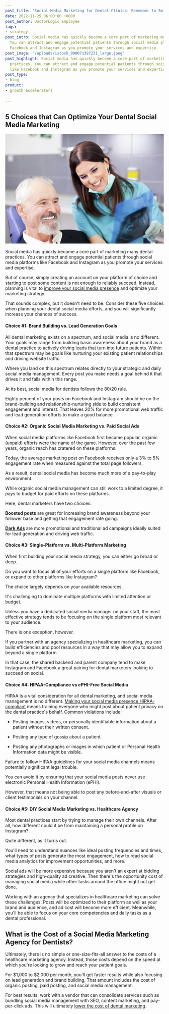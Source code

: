 ```yaml
---
post_title: 'Social Media Marketing for Dental Clinics: Remember to Smile'
date: 2022-11-29 06:00:00 +0000
post_author: DoctorLogic Employee
tags:
- strategy
post_intro: Social media has quickly become a core part of marketing many dental practices.
  You can attract and engage potential patients through social media platforms like
  Facebook and Instagram as you promote your services and expertise.
post_image: "/uploads/istock_000071387231_large.jpeg"
post_highlight: Social media has quickly become a core part of marketing many dental
  practices. You can attract and engage potential patients through social media platforms
  like Facebook and Instagram as you promote your services and expertise.
post_type:
- blog
product:
- growth accelerators

---
```

## **5 Choices that Can Optimize Your Dental Social Media Marketing**

![](/uploads/istock_000040967806_large.jpeg)

Social media has quickly become a core part of marketing many dental practices. You can attract and engage potential patients through social media platforms like Facebook and Instagram as you promote your services and expertise.

But of course, simply creating an account on your platform of choice and starting to post some content is not enough to reliably succeed. Instead, planning is vital to [improve your social media presence](https://doctorlogic.com/blog/how-to-improve-your-social-media-presence.html) and optimize your marketing strategy.

That sounds complex, but it doesn't need to be. Consider these five choices when planning your dental social media efforts, and you will significantly increase your chances of success.

#### **Choice #1: Brand Building vs. Lead Generation Goals**

All dental marketing exists on a spectrum, and social media is no different. Your goals may range from building basic awareness about your brand as a dental practice to actively driving leads that turn into future patients. Within that spectrum may be goals like nurturing your existing patient relationships and driving website traffic.

Where you land on this spectrum relates directly to your strategic and daily social media management. Every post you make needs a goal behind it that drives it and falls within this range.

At its best, social media for dentists follows the 80/20 rule.

Eighty percent of your posts on Facebook and Instagram should be on the brand-building and relationship-nurturing side to build consistent engagement and interest. That leaves 20% for more promotional web traffic and lead generation efforts to make a good balance.

#### **Choice #2: Organic Social Media Marketing vs. Paid Social Ads**

When social media platforms like Facebook first became popular, organic (unpaid) efforts were the name of the game. However, over the past few years, organic reach has cratered on these platforms.

Today, the average marketing post on Facebook receives only a 3% to 5% engagement rate when measured against the total page followers.

As a result, dental social media has become much more of a pay-to-play environment.

While organic social media management can still work to a limited degree, it pays to budget for paid efforts on these platforms.

Here, dental marketers have two choices:

**Boosted posts** are great for increasing brand awareness beyond your follower base and getting that engagement rate going.

[**Dark Ads**](https://doctorlogic.com/blog/why-your-facebook-posts-need-to-go-dark) are more promotional and traditional ad campaigns ideally suited for lead generation and driving web traffic.

#### **Choice #3: Single-Platform vs. Multi-Platform Marketing**

When first building your social media strategy, you can either go broad or deep.

Do you want to focus all of your efforts on a single platform like Facebook, or expand to other platforms like Instagram?

The choice largely depends on your available resources.

It's challenging to dominate multiple platforms with limited attention or budget.

Unless you have a dedicated social media manager on your staff, the most effective strategy tends to be focusing on the single platform most relevant to your audience.

There is one exception, however.

If you partner with an agency specializing in healthcare marketing, you can build efficiencies and pool resources in a way that may allow you to expand beyond a single platform.

In that case, the shared backend and parent company tend to make Instagram and Facebook a great pairing for dental marketers looking to succeed on social.

#### **Choice #4: HIPAA-Compliance vs ePHI-Free Social Media**

HIPAA is a vital consideration for all dental marketing, and social media management is no different. [Making your social media presence HIPAA-compliant](https://www.hipaajournal.com/hipaa-social-media/) means training everyone who might post about patient privacy on the dental practice's behalf. Common violations include:

* Posting images, videos, or personally identifiable information about a patient without their written consent.


* Posting any type of gossip about a patient.
* Posting any photographs or images in which patient or Personal Health Information data might be visible.

Failure to follow HIPAA guidelines for your social media channels means potentially significant legal trouble.

You can avoid it by ensuring that your social media posts never use electronic Personal Health Information (ePHI).

However, that means not being able to post any before-and-after visuals or client testimonials on your channel.

#### **Choice #5: DIY Social Media Marketing vs. Healthcare Agency**

Most dental practices start by trying to manage their own channels. After all, how different could it be from maintaining a personal profile on Instagram?

Quite different, as it turns out.

You'll need to understand nuances like ideal posting frequencies and times, what types of posts generate the most engagement, how to read social media analytics for improvement opportunities, and more.

Social ads will be more expensive because you aren't an expert at bidding strategies and high-quality ad creative. Then there's the opportunity cost of managing social media while other tasks around the office might not get done.

Working with an agency that specializes in healthcare marketing can solve these challenges. Posts will be optimized to their platform as well as your brand and audience, and ad cost will become more efficient. Meanwhile, you'll be able to focus on your core competencies and daily tasks as a dental professional.

## **What is the Cost of a Social Media Marketing Agency for Dentists?**

Ultimately, there is no simple or one-size-fits-all answer to the costs of a healthcare marketing agency. Instead, those costs depend on the speed at which you're looking to grow and reach your patient goals.

For $1,000 to $2,000 per month, you'll get faster results while also focusing on lead generation and brand building. That amount includes the cost of organic posting, paid posting, and social media management.

For best results, work with a vendor that can consolidate services such as bundling social media management with SEO, content marketing, and pay-per-click ads. This will ultimately [lower the cost of dental marketing](https://doctorlogic.com/blog/how-much-should-dentists-spend-on-marketing).